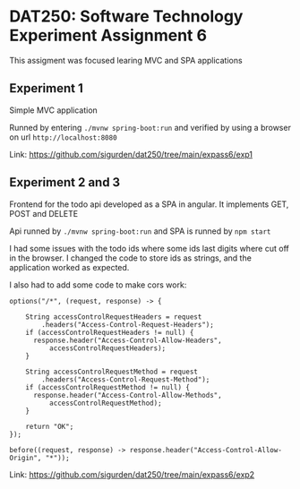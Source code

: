 # DAT250: Software Technology Experiment Assignment 6

This assigment was focused learing MVC and SPA applications

## Experiment 1

Simple MVC application

Runned by entering `./mvnw spring-boot:run` and verified by using a browser on url `http://localhost:8080`

Link: https://github.com/sigurden/dat250/tree/main/expass6/exp1

## Experiment 2 and 3

Frontend for the todo api developed as a SPA in angular.
It implements GET, POST and DELETE

Api runned by `./mvnw spring-boot:run` and SPA is runned by `npm start`

I had some issues with the todo ids where some ids last digits where cut off in the browser. I changed the code to store ids as strings, and the application worked as expected.

I also had to add some code to make cors work:

```
options("/*", (request, response) -> {

    String accessControlRequestHeaders = request
        .headers("Access-Control-Request-Headers");
    if (accessControlRequestHeaders != null) {
      response.header("Access-Control-Allow-Headers",
          accessControlRequestHeaders);
    }

    String accessControlRequestMethod = request
        .headers("Access-Control-Request-Method");
    if (accessControlRequestMethod != null) {
      response.header("Access-Control-Allow-Methods",
          accessControlRequestMethod);
    }

    return "OK";
});

before((request, response) -> response.header("Access-Control-Allow-Origin", "*"));
```

Link: https://github.com/sigurden/dat250/tree/main/expass6/exp2
